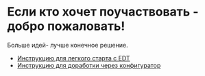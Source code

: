 # Если кто хочет поучаствовать - добро пожаловать!
Больше идей- лучше конечное решение. 
* [Инструкцию для легкого старта с EDT](https://github.com/cpr1c/tools_ui_1c/tree/develop/docs/contributing) 
* [Инструкцию для доработки через конфигуратор](https://github.com/cpr1c/tools_ui_1c/tree/develop/docs/contributing/CONFIGURATOR.MD)
